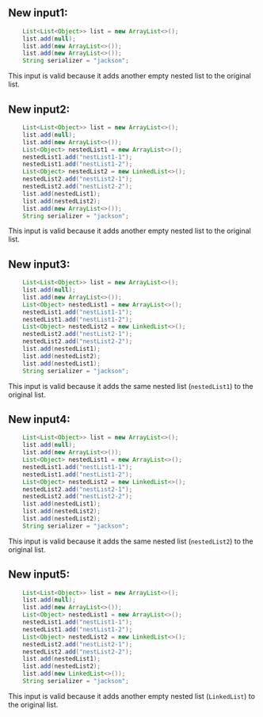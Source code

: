 ## New input1:
```java
    List<List<Object>> list = new ArrayList<>();
    list.add(null);
    list.add(new ArrayList<>());
    list.add(new ArrayList<>());
    String serializer = "jackson";
```
This input is valid because it adds another empty nested list to the original list.

## New input2:
```java
    List<List<Object>> list = new ArrayList<>();
    list.add(null);
    list.add(new ArrayList<>());
    List<Object> nestedList1 = new ArrayList<>();
    nestedList1.add("nestList1-1");
    nestedList1.add("nestList1-2");
    List<Object> nestedList2 = new LinkedList<>();
    nestedList2.add("nestList2-1");
    nestedList2.add("nestList2-2");
    list.add(nestedList1);
    list.add(nestedList2);
    list.add(new ArrayList<>());
    String serializer = "jackson";
```
This input is valid because it adds another empty nested list to the original list.

## New input3:
```java
    List<List<Object>> list = new ArrayList<>();
    list.add(null);
    list.add(new ArrayList<>());
    List<Object> nestedList1 = new ArrayList<>();
    nestedList1.add("nestList1-1");
    nestedList1.add("nestList1-2");
    List<Object> nestedList2 = new LinkedList<>();
    nestedList2.add("nestList2-1");
    nestedList2.add("nestList2-2");
    list.add(nestedList1);
    list.add(nestedList2);
    list.add(nestedList1);
    String serializer = "jackson";
```
This input is valid because it adds the same nested list (`nestedList1`) to the original list.

## New input4:
```java
    List<List<Object>> list = new ArrayList<>();
    list.add(null);
    list.add(new ArrayList<>());
    List<Object> nestedList1 = new ArrayList<>();
    nestedList1.add("nestList1-1");
    nestedList1.add("nestList1-2");
    List<Object> nestedList2 = new LinkedList<>();
    nestedList2.add("nestList2-1");
    nestedList2.add("nestList2-2");
    list.add(nestedList1);
    list.add(nestedList2);
    list.add(nestedList2);
    String serializer = "jackson";
```
This input is valid because it adds the same nested list (`nestedList2`) to the original list.

## New input5:
```java
    List<List<Object>> list = new ArrayList<>();
    list.add(null);
    list.add(new ArrayList<>());
    List<Object> nestedList1 = new ArrayList<>();
    nestedList1.add("nestList1-1");
    nestedList1.add("nestList1-2");
    List<Object> nestedList2 = new LinkedList<>();
    nestedList2.add("nestList2-1");
    nestedList2.add("nestList2-2");
    list.add(nestedList1);
    list.add(nestedList2);
    list.add(new LinkedList<>());
    String serializer = "jackson";
```
This input is valid because it adds another empty nested list (`LinkedList`) to the original list.